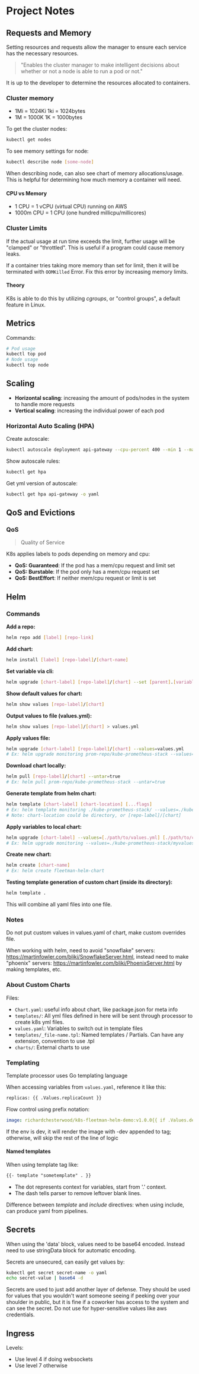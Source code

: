 # Project Notes

## Requests and Memory

Setting resources and requests allow the manager to ensure each service has
the necessary resources.

> "Enables the cluster manager to make intelligent decisions about whether or not a node is able to run a pod or not."

It is up to the developer to determine the resources allocated to containers.

### Cluster memory

- 1Mi = 1024Ki 1ki = 1024bytes
- 1M = 1000K 1K = 1000bytes

To get the cluster nodes:

```sh
kubectl get nodes
```

To see memory settings for node:

```sh
kubectl describe node [some-node]
```

When describing node, can also see chart of memory allocations/usage. This is helpful for determining how much memory a container will need.

#### CPU vs Memory

- 1 CPU = 1 vCPU (virtual CPU) running on AWS
- 1000m CPU = 1 CPU (one hundred millicpu/millicores)

### Cluster Limits

If the actual usage at run time exceeds the limit, further usage will be "clamped" or "throttled". This is useful if a program could cause memory leaks.

If a container tries taking more memory than set for limit, then it will be terminated with `OOMKilled` Error. Fix this error by increasing memory limits.

#### Theory

K8s is able to do this by utilizing _cgroups_, or "control groups", a default feature in Linux.

## Metrics

Commands:

```sh
# Pod usage
kubectl top pod
# Node usage
kubectl top node
```

## Scaling

- **Horizontal scaling**: increasing the amount of pods/nodes in the system to handle more requests
- **Vertical scaling**: increasing the individual power of each pod

### Horizontal Auto Scaling (HPA)

Create autoscale:

```sh
kubectl autoscale deployment api-gateway --cpu-percent 400 --min 1 --max 4
```

Show autoscale rules:

```sh
kubectl get hpa
```

Get yml version of autoscale:

```sh
kubectl get hpa api-gateway -o yaml
```

## QoS and Evictions

### QoS

> Quality of Service

K8s applies labels to pods depending on memory and cpu:

- **QoS: Guaranteed**: If the pod has a mem/cpu request and limit set
- **QoS: Burstable**: If the pod only has a mem/cpu request set
- **QoS: BestEffort**: If neither mem/cpu request or limit is set

## Helm

### Commands

**Add a repo:**

```sh
helm repo add [label] [repo-link]
```

**Add chart:**

```sh
helm install [label] [repo-label]/[chart-name]
```

**Set variable via cli:**

```sh
helm upgrade [chart-label] [repo-label]/[chart] --set [parent].[variable]=[new-value]
```

**Show default values for chart:**

```sh
helm show values [repo-label]/[chart]
```

**Output values to file (values.yml):**

```sh
helm show values [repo-label]/[chart] > values.yml
```

**Apply values file:**

```sh
helm upgrade [chart-label] [repo-label]/[chart] --values=values.yml
# Ex: helm upgrade monitoring prom-repo/kube-prometheus-stack --values=values.yml
```

**Download chart locally:**

```sh
helm pull [repo-label]/[chart] --untar=true
# Ex: helm pull prom-repo/kube-prometheus-stack --untar=true
```

**Generate template from helm chart:**

```sh
helm template [chart-label] [chart-location] [...flags]
# Ex: helm template monitoring ./kube-prometheus-stack/ --values=./kube-prometheus-stack/myvalues.yml
# Note: chart-location could be directory, or [repo-label]/[chart]
```

**Apply variables to local chart:**

```sh
helm upgrade [chart-label] --values=[./path/to/values.yml] [./path/to/chart]
# Ex: helm upgrade monitoring --values=./kube-prometheus-stack/myvalues.yml .
```

**Create new chart:**

```sh
helm create [chart-name]
# Ex: helm create fleetman-helm-chart
```

**Testing template generation of custom chart (inside its directory):**

```sh
helm template .
```

This will combine all yaml files into one file.

### Notes

Do not put custom values in values.yaml of chart, make custom overrides file.

When working with helm, need to avoid "snowflake" servers: <https://martinfowler.com/bliki/SnowflakeServer.html>, instead need to make "phoenix" servers: <https://martinfowler.com/bliki/PhoenixServer.html> by making templates, etc.

### About Custom Charts

Files:

- `Chart.yaml`: useful info about chart, like package.json for meta info
- `templates/`: All yml files defined in here will be sent through processor to create k8s yml files.
- `values.yaml`: Variables to switch out in template files
- `templates/_file-name.tpl`: Named templates / Partials. Can have any extension, convention to use .tpl
- `charts/`: External charts to use

### Templating

Template processor uses Go templating language

When accessing variables from `values.yaml`, reference it like this:

```txt
replicas: {{ .Values.replicaCount }}
```

Flow control using prefix notation:

```yaml
image: richardchesterwood/k8s-fleetman-helm-demo:v1.0.0{{ if .Values.development }}-dev{{ end }}
```

If the env is dev, it will render the image with -dev appended to tag; otherwise, will skip the rest of the line of logic

#### Named templates

When using template tag like:

```txt
{{- template "sometemplate" . }}
```

- The dot represents context for variables, start from '.' context.
- The dash tells parser to remove leftover blank lines.

Difference between _template_ and _include_ directives: when using include, can produce yaml from pipelines.

## Secrets

When using the 'data' block, values need to be base64 encoded. Instead need to use stringData block for automatic encoding.

Secrets are unsecured, can easily get values by:

```sh
kubectl get secret secret-name -o yaml
echo secret-value | base64 -d
```

Secrets are used to just add another layer of defense. They should be used for values that you wouldn't want someone seeing if peeking over your shoulder in public, but it is fine if a coworker has access to the system and can see the secret. Do not use for hyper-sensitive values like aws credentials.

## Ingress

Levels:

- Use level 4 if doing websockets
- Use level 7 otherwise
